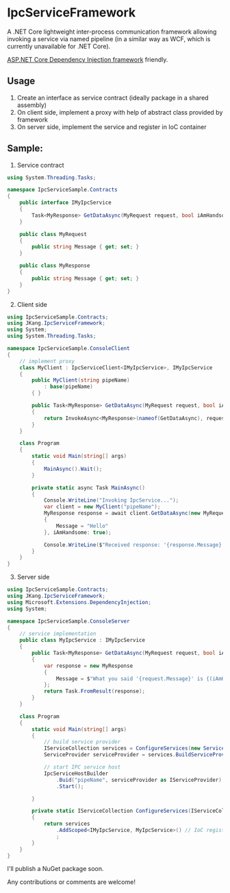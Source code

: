 # IpcServiceFramework

A .NET Core lightweight inter-process communication framework allowing invoking a service via named pipeline (in a similar way as WCF, which is currently unavailable for .NET Core).

[ASP.NET Core Dependency Injection framework](https://docs.microsoft.com/en-us/aspnet/core/fundamentals/dependency-injection) friendly.

## Usage
 1. Create an interface as service contract (ideally package in a shared assembly)
 2. On client side, implement a proxy with help of abstract class provided by framework
 3. On server side, implement the service and register in IoC container

## Sample:

1. Service contract
```csharp
using System.Threading.Tasks;

namespace IpcServiceSample.Contracts
{
    public interface IMyIpcService
    {
        Task<MyResponse> GetDataAsync(MyRequest request, bool iAmHandsome);
    }

    public class MyRequest
    {
        public string Message { get; set; }
    }

    public class MyResponse
    {
        public string Message { get; set; }
    }
}
```

2. Client side

```csharp
using IpcServiceSample.Contracts;
using JKang.IpcServiceFramework;
using System;
using System.Threading.Tasks;

namespace IpcServiceSample.ConsoleClient
{
    // implement proxy
    class MyClient : IpcServiceClient<IMyIpcService>, IMyIpcService
    {
        public MyClient(string pipeName)
            : base(pipeName)
        { }

        public Task<MyResponse> GetDataAsync(MyRequest request, bool iAmHandsome)
        {
            return InvokeAsync<MyResponse>(nameof(GetDataAsync), request, iAmHandsome);
        }
    }

    class Program
    {
        static void Main(string[] args)
        {
            MainAsync().Wait();
        }

        private static async Task MainAsync()
        {
            Console.WriteLine("Invoking IpcService...");
            var client = new MyClient("pipeName");
            MyResponse response = await client.GetDataAsync(new MyRequest
            {
                Message = "Hello"
            }, iAmHandsome: true);

            Console.WriteLine($"Received response: '{response.Message}'");
        }
    }
}
```

3. Server side

```csharp
using IpcServiceSample.Contracts;
using JKang.IpcServiceFramework;
using Microsoft.Extensions.DependencyInjection;
using System;

namespace IpcServiceSample.ConsoleServer
{
    // service implementation
    public class MyIpcService : IMyIpcService
    {
        public Task<MyResponse> GetDataAsync(MyRequest request, bool iAmHandsome)
        {
            var response = new MyResponse
            {
                Message = $"What you said '{request.Message}' is {(iAmHandsome ? "correct." : "wrong")}"
            };
            return Task.FromResult(response);
        }
    }

    class Program
    {
        static void Main(string[] args)
        {
            // build service provider
            IServiceCollection services = ConfigureServices(new ServiceCollection());
            ServiceProvider serviceProvider = services.BuildServiceProvider();

            // start IPC service host
            IpcServiceHostBuilder
                .Buid("pipeName", serviceProvider as IServiceProvider)
                .Start();

        }

        private static IServiceCollection ConfigureServices(IServiceCollection services)
        {
            return services
                .AddScoped<IMyIpcService, MyIpcService>() // IoC registeration
                ;
        }
    }
}
```

I'll publish a NuGet package soon.

Any contributions or comments are welcome!

